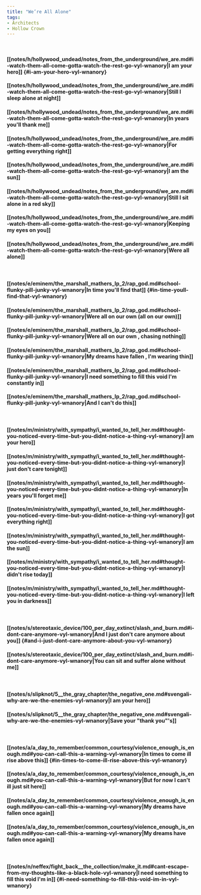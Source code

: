 ```yaml
---
title: "We’re All Alone"
tags:
- Architects
- Hollow Crown
---
```

&nbsp;
#### [[notes/h/hollywood_undead/notes_from_the_underground/we_are.md#i-watch-them-all-come-gotta-watch-the-rest-go-vyl-wnanory|I am your hero]] {#i-am-your-hero-vyl-wnanory}
#### [[notes/h/hollywood_undead/notes_from_the_underground/we_are.md#i-watch-them-all-come-gotta-watch-the-rest-go-vyl-wnanory|Still I sleep alone at night]]
#### [[notes/h/hollywood_undead/notes_from_the_underground/we_are.md#i-watch-them-all-come-gotta-watch-the-rest-go-vyl-wnanory|In years you'll thank me]]
#### [[notes/h/hollywood_undead/notes_from_the_underground/we_are.md#i-watch-them-all-come-gotta-watch-the-rest-go-vyl-wnanory|For getting everything right]]
#### [[notes/h/hollywood_undead/notes_from_the_underground/we_are.md#i-watch-them-all-come-gotta-watch-the-rest-go-vyl-wnanory|I am the sun]]
#### [[notes/h/hollywood_undead/notes_from_the_underground/we_are.md#i-watch-them-all-come-gotta-watch-the-rest-go-vyl-wnanory|Still I sit alone in a red sky]]
#### [[notes/h/hollywood_undead/notes_from_the_underground/we_are.md#i-watch-them-all-come-gotta-watch-the-rest-go-vyl-wnanory|Keeping my eyes on you]]
#### [[notes/h/hollywood_undead/notes_from_the_underground/we_are.md#i-watch-them-all-come-gotta-watch-the-rest-go-vyl-wnanory|Were all alone]]
&nbsp;
#### [[notes/e/eminem/the_marshall_mathers_lp_2/rap_god.md#school-flunky-pill-junky-vyl-wnanory|In time you'll find that]] {#in-time-youll-find-that-vyl-wnanory}
#### [[notes/e/eminem/the_marshall_mathers_lp_2/rap_god.md#school-flunky-pill-junky-vyl-wnanory|Were all on our own (all on our own)]]
#### [[notes/e/eminem/the_marshall_mathers_lp_2/rap_god.md#school-flunky-pill-junky-vyl-wnanory|Were all on our own , chasing nothing]]
#### [[notes/e/eminem/the_marshall_mathers_lp_2/rap_god.md#school-flunky-pill-junky-vyl-wnanory|My dreams have fallen , I'm wearing thin]]
#### [[notes/e/eminem/the_marshall_mathers_lp_2/rap_god.md#school-flunky-pill-junky-vyl-wnanory|I need something to fill this void I'm constantly in]]
#### [[notes/e/eminem/the_marshall_mathers_lp_2/rap_god.md#school-flunky-pill-junky-vyl-wnanory|And I can't do this]]
&nbsp;
#### [[notes/m/ministry/with_sympathy/i_wanted_to_tell_her.md#thought-you-noticed-every-time-but-you-didnt-notice-a-thing-vyl-wnanory|I am your hero]]
#### [[notes/m/ministry/with_sympathy/i_wanted_to_tell_her.md#thought-you-noticed-every-time-but-you-didnt-notice-a-thing-vyl-wnanory|I just don't care tonight]]
#### [[notes/m/ministry/with_sympathy/i_wanted_to_tell_her.md#thought-you-noticed-every-time-but-you-didnt-notice-a-thing-vyl-wnanory|In years you'll forget me]]
#### [[notes/m/ministry/with_sympathy/i_wanted_to_tell_her.md#thought-you-noticed-every-time-but-you-didnt-notice-a-thing-vyl-wnanory|I got everything right]]
#### [[notes/m/ministry/with_sympathy/i_wanted_to_tell_her.md#thought-you-noticed-every-time-but-you-didnt-notice-a-thing-vyl-wnanory|I am the sun]]
#### [[notes/m/ministry/with_sympathy/i_wanted_to_tell_her.md#thought-you-noticed-every-time-but-you-didnt-notice-a-thing-vyl-wnanory|I didn't rise today]]
#### [[notes/m/ministry/with_sympathy/i_wanted_to_tell_her.md#thought-you-noticed-every-time-but-you-didnt-notice-a-thing-vyl-wnanory|I left you in darkness]]
&nbsp;
#### [[notes/s/stereotaxic_device/100_per_day_extinct/slash_and_burn.md#i-dont-care-anymore-vyl-wnanory|And I just don't care anymore about you]] {#and-i-just-dont-care-anymore-about-you-vyl-wnanory}
#### [[notes/s/stereotaxic_device/100_per_day_extinct/slash_and_burn.md#i-dont-care-anymore-vyl-wnanory|You can sit and suffer alone without me]]
&nbsp;
#### [[notes/s/slipknot/5__the_gray_chapter/the_negative_one.md#svengali-why-are-we-the-enemies-vyl-wnanory|I am your hero]]
#### [[notes/s/slipknot/5__the_gray_chapter/the_negative_one.md#svengali-why-are-we-the-enemies-vyl-wnanory|Save your "thank you"'s]]
&nbsp;
#### [[notes/a/a_day_to_remember/common_courtesy/violence_enough_is_enough.md#you-can-call-this-a-warning-vyl-wnanory|In times to come ill rise above this]] {#in-times-to-come-ill-rise-above-this-vyl-wnanory}
#### [[notes/a/a_day_to_remember/common_courtesy/violence_enough_is_enough.md#you-can-call-this-a-warning-vyl-wnanory|But for now I can't ill just sit here]]
#### [[notes/a/a_day_to_remember/common_courtesy/violence_enough_is_enough.md#you-can-call-this-a-warning-vyl-wnanory|My dreams have fallen once again]]
#### [[notes/a/a_day_to_remember/common_courtesy/violence_enough_is_enough.md#you-can-call-this-a-warning-vyl-wnanory|My dreams have fallen once again]]
&nbsp;
#### [[notes/n/neffex/fight_back__the_collection/make_it.md#cant-escape-from-my-thoughts-like-a-black-hole-vyl-wnanory|I need something to fill this void I'm in]] {#i-need-something-to-fill-this-void-im-in-vyl-wnanory}

